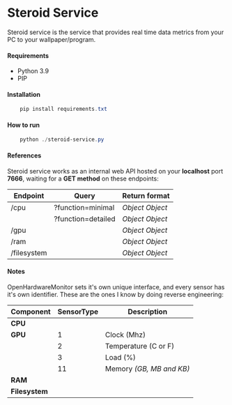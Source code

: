 # Steroid Service

Steroid service is the service that provides real time data metrics from your PC to your wallpaper/program.

#### Requirements
- Python 3.9
- PIP

#### Installation
```powershell
    pip install requirements.txt
```

#### How to run
```powershell
    python ./steroid-service.py
```

#### References
Steroid service works as an internal web API hosted on your **localhost** port **7666**, waiting for a **GET method** on these endpoints:

|Endpoint|Query|Return format|
|---|---|---|
|/cpu|?function=minimal|*Object Object*|
||?function=detailed|*Object Object*|
|/gpu||*Object Object*|
|/ram||*Object Object*|
|/filesystem||*Object Object*|

#### Notes
OpenHardwareMonitor sets it's own unique interface, and every sensor has it's own identifier. These are the ones I know by doing reverse engineering:

|Component|SensorType|Description|
|---|---|---|
|**CPU**||||
|**GPU**|1|Clock (Mhz)|
||2|Temperature (C or F)|
||3|Load (%)|
||11|Memory *(GB, MB and KB)*|
|**RAM**||||
|**Filesystem**||||

